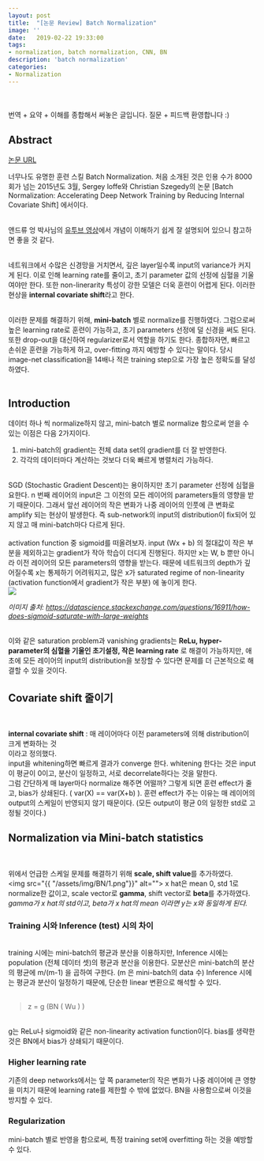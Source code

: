 ```yaml
---
layout: post
title:  "[논문 Review] Batch Normalization"
image: ''
date:   2019-02-22 19:33:00
tags:
- normalization, batch normalization, CNN, BN
description: 'batch normalization'
categories:
- Normalization
---
```


<br/><br/>
번역 + 요약 + 이해를 종합해서 써놓은 글입니다. 질문 + 피드백 환영합니다 :)

## Abstract


<p class="music-read"><a href="https://arxiv.org/abs/1502.03167">논문 URL</a></p>
너무나도 유명한 훈련 스킬 Batch Normalization. 처음 소개된 것은 인용 수가 8000회가 넘는 2015년도 3월, Sergey loffe와 Christian Szegedy의 논문 [Batch Normalization: Accelerating Deep Network Training by Reducing Internal Covariate Shift] 에서이다.
<br/><br/>

앤드류 엉 박사님의 <a href="https://www.youtube.com/watch?v=nUUqwaxLnWs">유투브 영상</a>에서 개념이 이해하기 쉽게 잘 설명되어 있으니 참고하면 좋을 것 같다.
<br/><br/>

네트워크에서 수많은 신경망을 거치면서, 깊은 layer일수록 input의 variance가 커지게 된다. 이로 인해 learning rate를 줄이고, 초기 parameter 값의 선정에 심혈을 기울여야만 한다. 또한 non-linerarity 특성이 강한 모델은 더욱 훈련이 어렵게 된다. 이러한 현상을 **internal covariate shift**라고 한다. 
<br/><br/>

이러한 문제를 해결하기 위해, **mini-batch** 별로 normalize를 진행하였다. 그럼으로써 높은 learning rate로 훈련이 가능하고, 초기 parameters 선정에 덜 신경을 써도 된다. 또한 drop-out을 대신하여 regularizer로서 역할을 하기도 한다. 종합하자면, 빠르고 손쉬운 훈련을 가능하게 하고, over-fitting 까지 예방할 수 있다는 말이다. 당시 image-net classification을 14배나 적은 training step으로 가장 높은 정확도를 달성하였다. 
<br/><br/>

## Introduction

데이터 하나 씩 normalize하지 않고, mini-batch 별로 normalize 함으로써 얻을 수 있는 이점은 다음 2가지이다.

1. mini-batch의 gradient는 전체 data set의 gradient를 더 잘 반영한다.<br/>
2. 각각의 데이터마다 계산하는 것보다 더욱 빠르게 병렬처리 가능하다.

<br/>
SGD (Stochastic Gradient Descent)는 용이하지만 초기 parameter 선정에 심혈을 요한다. n 번째 레이어의 input은 그 이전의 모든 레이어의 parameters들의 영향을 받기 때문이다. 그래서 앞선 레이어의 작은 변화가 나중 레이어의 인풋에 큰 변화로 amplify 되는 현상이 발생한다. 즉 sub-network의 input의 distribution이 fix되어 있지 않고 매 mini-batch마다 다르게 된다. 
<br/><br/>
activation function 중 sigmoid를 떠올려보자. input (Wx + b) 의 절대값이 작은 부분을 제외하고는 gradient가 작아 학습이 더디게 진행된다. 하지만 x는 W, b 뿐만 아니라 이전 레이어의 모든 parameters의 영향을 받는다. 때문에 네트워크의 depth가 깊어질수록 x는 통제하기 어려워지고, 많은 x가 saturated regime of non-linearity (activation function에서 gradient가 작은 부분) 에 놓이게 한다.<br/>
<img src="https://i.stack.imgur.com/voC4J.png"/><br/>

*이미지 출처: https://datascience.stackexchange.com/questions/16911/how-does-sigmoid-saturate-with-large-weights*
<br/><br/>

이와 같은 saturation problem과 vanishing gradients는 **ReLu, hyper-parameter의 심혈을 기울인 초기설정, 작은 learning rate** 로 해결이 가능하지만, 애초에 모든 레이어의 input의 distribution을 보장할 수 있다면 문제를 더 근본적으로 해결할 수 있을 것이다.
<br/>

## Covariate shift 줄이기
<br/>

**internal covariate shift** : 매 레이어마다 이전 parameters에 의해 distribution이 크게 변화하는 것<br/>
이라고 정의했다. 
<br/>
input을 whitening하면 빠르게 결과가 converge 한다. whitening 한다는 것은 input이 평균이 0이고, 분산이 일정하고, 서로 decorrelate하다는 것을 말한다.
<br/>
그럼 간단하게 매 layer마다 normalize 해주면 어떨까? 그렇게 되면 훈련 effect가 줄고, bias가 상쇄된다. ( var(X) == var(X+b) ). 훈련 effect가 주는 이유는 매 레이어의 output의 스케일이 반영되지 않기 때문이다. (모든 output이 평균 0의 일정한 std로 고정될 것이다.)

## Normalization via Mini-batch statistics
<br/>

위에서 언급한 스케일 문제를 해결하기 위해 **scale, shift value**를 추가하였다.
<br/>
<img src="{{ "/assets/img/BN/1.png"}}" alt="">
x hat은 mean 0, std 1로 normalize한 값이고, scale vector로 **gamma**, shift vector로 **beta**를 추가하였다. *gamma가 x hat의 std이고, beta가 x hat의 mean 이라면 y는 x와 동일하게 된다.*
<br/>

 ### Training 시와 Inference (test) 시의 차이
 <br/>
 training 시에는 mini-batch의 평균과 분산을 이용하지만, Inference 시에는 population (전체 데이터 셋)의 평균과 분산을 이용한다. 모분산은 mini-batch의 분산의 평균에 m/(m-1) 을 곱하여 구한다. (m 은 mini-batch의 data 수) Inference 시에는 평균과 분산이 일정하기 때문에, 단순한 linear 변환으로 해석할 수 있다. 
 <br/>
 <br/>

>  z = g (BN ( Wu ) )

<br/>
g는 ReLu나 sigmoid와 같은 non-linearity activation function이다. bias를 생략한 것은 BN에서 bias가 상쇄되기 때문이다.
<br/>

### Higher learning rate

기존의 deep networks에서는 앞 쪽 parameter의 작은 변화가 나중 레이어에 큰 영향을 미치기 때문에 learning rate를 제한할 수 밖에 없었다. BN을 사용함으로써 이것을 방지할 수 있다.

### Regularization

mini-batch 별로 반영을 함으로써, 특정 training set에 overfitting 하는 것을 예방할 수 있다.